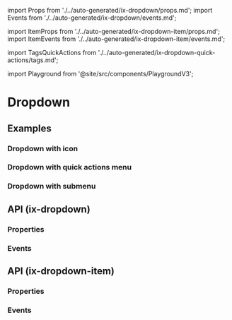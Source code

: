 import Props from './../auto-generated/ix-dropdown/props.md';
import Events from './../auto-generated/ix-dropdown/events.md';

import ItemProps from './../auto-generated/ix-dropdown-item/props.md';
import ItemEvents from './../auto-generated/ix-dropdown-item/events.md';

import TagsQuickActions from './../auto-generated/ix-dropdown-quick-actions/tags.md';

import Playground from '@site/src/components/PlaygroundV3';

# Dropdown

## Examples

<Playground
name="dropdown"
height="28rem"
examplesByName>
</Playground>

### Dropdown with icon

<Playground
name="dropdown-icon"
height="18rem"
examplesByName>
</Playground>

### Dropdown with quick actions menu

<TagsQuickActions />

<Playground
name="dropdown-quick-actions"
height="22rem"
examplesByName>
</Playground>

### Dropdown with submenu

<Playground
name="dropdown-submenu"
height="22rem"
examplesByName>
</Playground>

## API (ix-dropdown)

### Properties

<Props />

### Events

<Events />

## API (ix-dropdown-item)

### Properties

<ItemProps />

### Events

<ItemEvents />
